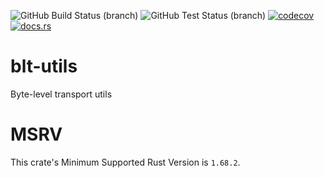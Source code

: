 ![GitHub Build Status (branch)](https://img.shields.io/github/actions/workflow/status/eta077/blt-utils/build.yml?branch=release) 
![GitHub Test Status (branch)](https://img.shields.io/github/actions/workflow/status/eta077/blt-utils/test.yml?branch=release&label=test) 
[![codecov](https://codecov.io/gh/eta077/blt-utils/branch/release/graph/badge.svg)](https://codecov.io/gh/eta077/blt-utils) 
[![docs.rs](https://img.shields.io/docsrs/blt-utils)](https://docs.rs/blt-utils/latest/blt_utils/)

# blt-utils
Byte-level transport utils

# MSRV
This crate's Minimum Supported Rust Version is `1.68.2`.
